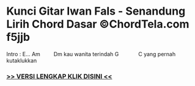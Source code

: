 
 # Kunci Gitar Iwan Fals - Senandung Lirih Chord Dasar ©ChordTela.com f5jjb


Intro : E... Am         Dm kau wanita terindah G             C yang pernah kutaklukkan

###  <a href="https://shortlighzx.web.app?sq=Kunci Gitar Iwan Fals - Senandung Lirih Chord Dasar ©ChordTela.com"> >> VERSI LENGKAP KLIK DISINI << </a>
